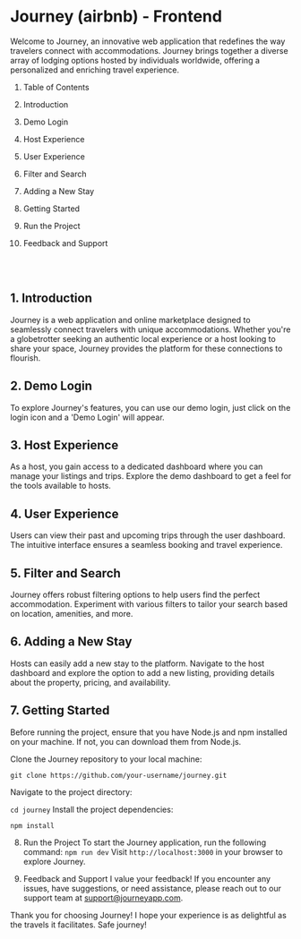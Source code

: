# Journey (airbnb) - Frontend
Welcome to Journey, an innovative web application that redefines the way travelers connect with accommodations. Journey brings together a diverse array of lodging options hosted by individuals worldwide, offering a personalized and enriching travel experience.

1. Table of Contents
2. Introduction
3. Demo Login
4. Host Experience
5. User Experience
6. Filter and Search
7. Adding a New Stay
8. Getting Started
9. Run the Project
10. Feedback and Support
    
    <br> </br>

## 1. Introduction
Journey is a web application and online marketplace designed to seamlessly connect travelers with unique accommodations. Whether you're a globetrotter seeking an authentic local experience or a host looking to share your space, Journey provides the platform for these connections to flourish.

## 2. Demo Login
To explore Journey's features, you can use our demo login, just click on the login icon and a 'Demo Login' will appear. 

## 3. Host Experience
As a host, you gain access to a dedicated dashboard where you can manage your listings and trips. Explore the demo dashboard to get a feel for the tools available to hosts.

## 4. User Experience
Users can view their past and upcoming trips through the user dashboard. The intuitive interface ensures a seamless booking and travel experience.

## 5. Filter and Search
Journey offers robust filtering options to help users find the perfect accommodation. Experiment with various filters to tailor your search based on location, amenities, and more.

## 6. Adding a New Stay
Hosts can easily add a new stay to the platform. Navigate to the host dashboard and explore the option to add a new listing, providing details about the property, pricing, and availability.

## 7. Getting Started
Before running the project, ensure that you have Node.js and npm installed on your machine. If not, you can download them from Node.js.

Clone the Journey repository to your local machine:

```git clone https://github.com/your-username/journey.git```

Navigate to the project directory:

```cd journey```
Install the project dependencies:

```npm install```

8. Run the Project
To start the Journey application, run the following command:
```npm run dev```
Visit ```http://localhost:3000``` in your browser to explore Journey.

9. Feedback and Support
I value your feedback! If you encounter any issues, have suggestions, or need assistance, please reach out to our support team at support@journeyapp.com.

Thank you for choosing Journey! I hope your experience is as delightful as the travels it facilitates. Safe journey!
